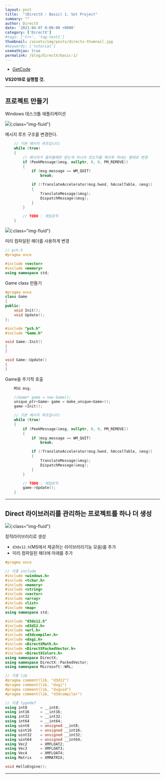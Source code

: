 ```yaml
---
layout: post
title:  "(DirectX : Basic) 1. Set Project"
summary: ""
author: DirectX
date: '2021-04-07 0:00:00 +0000'
category: ['DirectX']
#tags: ['C++', 'tag-test1']
thumbnail: /assets/img/posts/directx-thumnail.jpg
#keywords: ['tutorial']
usemathjax: true
permalink: /blog/DirectX/basic-1/
---
```


* [GetCode](https://github.com/EasyCoding-7/DirectX-Basic/tree/master/1)

**VS2019로 실행할 것.**

---

## 프로젝트 만들기

Windows 데스크톱 애플리케이션

![](/assets/img/posts/directx/basic-1-1.png){:class="img-fluid"}

메시지 루프 구조를 변경한다.

```cpp
    // 기본 메시지 루프입니다:
    while (true)
    {
        // 메시지가 들어올때만 받는게 아니라 있는지를 체크후 꺼내는 형태로 변경
        if (PeekMessage(&msg, nullptr, 0, 0, PM_REMOVE))
        {
            if (msg.message == WM_QUIT)
                break;

            if (!TranslateAccelerator(msg.hwnd, hAccelTable, &msg))
            {
                TranslateMessage(&msg);
                DispatchMessage(&msg);
            }
        }

        // TODO : 게임로직
    }
```

![](/assets/img/posts/directx/basic-1-2.png){:class="img-fluid"}

미리 컴파일된 헤더를 사용하게 변경

```cpp
// pch.h
#pragma once

#include <vector>
#include <memory>
using namespace std;
```

Game class 만들기

```cpp
#pragma once
class Game
{
public:
	void Init();
	void Update();
};
```

```cpp
#include "pch.h"
#include "Game.h"

void Game::Init()
{
}

void Game::Update()
{
}
```

Game을 주기적 호출

```cpp
    MSG msg;

    //Game* game = new Game();
    unique_ptr<Game> game = make_unique<Game>();
    game->Init();

    // 기본 메시지 루프입니다:
    while (true)
    {
        if (PeekMessage(&msg, nullptr, 0, 0, PM_REMOVE))
        {
            if (msg.message == WM_QUIT)
                break;

            if (!TranslateAccelerator(msg.hwnd, hAccelTable, &msg))
            {
                TranslateMessage(&msg);
                DispatchMessage(&msg);
            }
        }

        // TODO : 게임로직
        game->Update();
    }
```

---

## Direct 라이브러리를 관리하는 프로젝트를 하나 더 생성

![](/assets/img/posts/directx/basic-1-3.png){:class="img-fluid"}

정적라이브러리로 생성

* `d3dx12.h`(MS에서 제공하는 라이브러리기능 모음)를 추가
* 미리 컴파일된 헤더에 아래를 추가

```cpp
#pragma once

// 각종 include
#include <windows.h>
#include <tchar.h>
#include <memory>
#include <string>
#include <vector>
#include <array>
#include <list>
#include <map>
using namespace std;

#include "d3dx12.h"
#include <d3d12.h>
#include <wrl.h>
#include <d3dcompiler.h>
#include <dxgi.h>
#include <DirectXMath.h>
#include <DirectXPackedVector.h>
#include <DirectXColors.h>
using namespace DirectX;
using namespace DirectX::PackedVector;
using namespace Microsoft::WRL;

// 각종 lib
#pragma comment(lib, "d3d12")
#pragma comment(lib, "dxgi")
#pragma comment(lib, "dxguid")
#pragma comment(lib, "d3dcompiler")

// 각종 typedef
using int8		= __int8;
using int16		= __int16;
using int32		= __int32;
using int64		= __int64;
using uint8		= unsigned __int8;
using uint16	= unsigned __int16;
using uint32	= unsigned __int32;
using uint64	= unsigned __int64;
using Vec2		= XMFLOAT2;
using Vec3		= XMFLOAT3;
using Vec4		= XMFLOAT4;
using Matrix	= XMMATRIX;

void HelloEngine();
```

---


